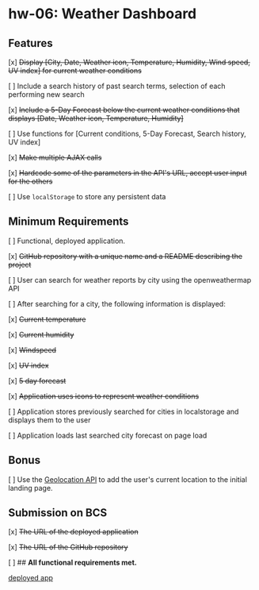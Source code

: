 # hw-06: Weather Dashboard

## Features
[x] ~~Display [City, Date, Weather icon, Temperature, Humidity, Wind speed, UV index] for current weather conditions~~

[ ] Include a search history of past search terms, selection of each performing new search

[x] ~~Include a 5-Day Forecast below the current weather conditions that displays [Date, Weather icon, Temperature, Humidity]~~

[ ] Use functions for [Current conditions, 5-Day Forecast, Search history, UV index]

[x] ~~Make multiple AJAX calls~~

[x] ~~Hardcode some of the parameters in the API's URL, accept user input for the others~~

[ ] Use `localStorage` to store any persistent data

## Minimum Requirements
[ ] Functional, deployed application.

[x] ~~GitHub repository with a unique name and a README describing the project~~

[ ] User can search for weather reports by city using the openweathermap API

[ ] After searching for a city, the following information is displayed:

  [x] ~~Current temperature~~

  [x] ~~Current humidity~~

  [x] ~~Windspeed~~

  [x] ~~UV index~~

  [x] ~~5 day forecast~~

[x] ~~Application uses icons to represent weather conditions~~

[ ] Application stores previously searched for cities in localstorage and displays them to the user

[ ] Application loads last searched city forecast on page load

## Bonus
[ ] Use the [Geolocation API](https://developer.mozilla.org/en-US/docs/Web/API/Geolocation_API) to add the user's current location to the initial landing page.

## Submission on BCS
[x] ~~The URL of the deployed application~~

[x] ~~The URL of the GitHub repository~~

[ ] ## **All functional requirements met.**

[deployed app](https://kr4mpu5.github.io/hw-06/)
